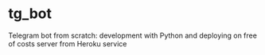 # tg_bot

Telegram bot from scratch: development with Python and deploying on free of costs server from Heroku service
